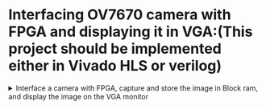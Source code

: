# Interfacing OV7670 camera with FPGA and displaying it in VGA:(This project should be implemented either in Vivado HLS or verilog)

<details>
 <summary> Interface a camera with FPGA, capture and store the image in Block ram, and display the image on the VGA monitor </summary>

 # Protocol Used
 
 ## SCCB

According to spec, SCCB supports only upto 100Khz (not more).

* I2C spec requires pullups with open-collector(drain) drivers everywhere.
*  SCCB requires CMOS-like drivers which are always either +VDD or GND i.e no pullups.
* In I2C, after every 8bits transferred, the 9th bit is designated ACK. The slave pulls SDA low to ack. SCCB designates the 9th bit "dont-care".
* SCCB spec states that the master continues regardless of ACK/NACK in the 9th bit.
 
 SCCB 1: https://chipress.online/2024/07/16/sccb-i-a-protocol-in-image-sensor/ 
 
 SCCB 2: https://chipress.online/2024/07/24/sccb-%e2%85%b1-protocol-signaling/
 
 SCCB 3: https://chipress.online/2024/08/08/sccb%E2%85%B2-protocol-structure/


Pin description of OV7670 camera module


  ![Screenshot from 2024-10-18 10-32-53](https://github.com/user-attachments/assets/e9ec985a-b8ac-4707-a023-fcc6792bd3a5)
  
  

</details>
